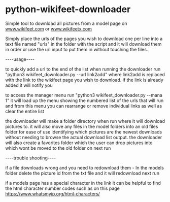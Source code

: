 # python-wikifeet-downloader

Simple tool to download all pictures from a model page on www.wikifeet.com or www.wikifeetx.com 

Simply place the urls of the pages you wish to download one per line into a text file named "urls" in the folder with the script and it will download them in order or use the url input to put them in without touching the files. 

----usage----

to quickly add a url to the end of the list when running the downloader run "python3 wikifeet_downloader.py --url link2add" 
where link2add is replaced with the link to the wikifeet page you wish to download. if the link is already added it will notify you

to access the manager menu run "python3 wikifeet_downloader.py --mana 1" 
it will load up the menu showing the numbered list of the urls that will run and from this menu you can rearrange or remove individual links as well as clear the entire list

the downloader will make a folder directory when run where it will download pictures to. it will also move any files in the model folders into an old files folder for ease of use identifying which pictures are the newest downloads without needing to browse the actual download list output. the downloader will also create a favorites folder which the user can drop pictures into which wont be moved to the old folder on next run


----trouble shooting----

if a file downloads wrong and you need to redownload them - In the models folder delete the picture id from the txt file and it will redownload next run

if a models page has a special character in the link it can be helpful to find the html character number codes such as on this page https://www.whatsmyip.org/html-characters/
